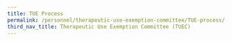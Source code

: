 ```yaml
---
title: TUE Process
permalink: /personnel/therapeutic-use-exemption-committee/TUE-process/
third_nav_title: Therapeutic Use Exemption Committee (TUEC)
---
```

